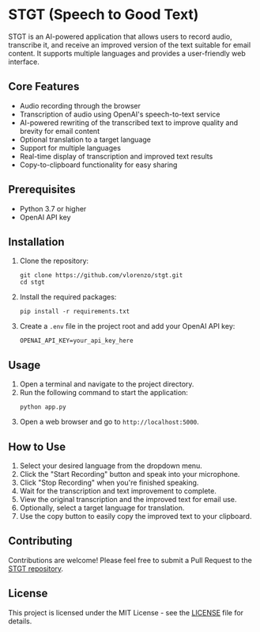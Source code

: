 # STGT (Speech to Good Text)

STGT is an AI-powered application that allows users to record audio, transcribe it, and receive an improved version of the text suitable for email content. It supports multiple languages and provides a user-friendly web interface.

## Core Features

- Audio recording through the browser
- Transcription of audio using OpenAI's speech-to-text service
- AI-powered rewriting of the transcribed text to improve quality and brevity for email content
- Optional translation to a target language
- Support for multiple languages
- Real-time display of transcription and improved text results
- Copy-to-clipboard functionality for easy sharing

## Prerequisites

- Python 3.7 or higher
- OpenAI API key

## Installation

1. Clone the repository:
   ```
   git clone https://github.com/vlorenzo/stgt.git
   cd stgt
   ```

2. Install the required packages:
   ```
   pip install -r requirements.txt
   ```

3. Create a `.env` file in the project root and add your OpenAI API key:
   ```
   OPENAI_API_KEY=your_api_key_here
   ```

## Usage

1. Open a terminal and navigate to the project directory.
2. Run the following command to start the application:
   ```
   python app.py
   ```
3. Open a web browser and go to `http://localhost:5000`.

## How to Use

1. Select your desired language from the dropdown menu.
2. Click the "Start Recording" button and speak into your microphone.
3. Click "Stop Recording" when you're finished speaking.
4. Wait for the transcription and text improvement to complete.
5. View the original transcription and the improved text for email use.
6. Optionally, select a target language for translation.
7. Use the copy button to easily copy the improved text to your clipboard.

## Contributing

Contributions are welcome! Please feel free to submit a Pull Request to the [STGT repository](https://github.com/vlorenzo/stgt).

## License

This project is licensed under the MIT License - see the [LICENSE](LICENSE) file for details.

